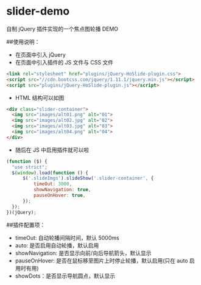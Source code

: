 # slider-demo
自制 jQuery 插件实现的一个焦点图轮播 DEMO

##使用说明：
  - 在页面中引入 jQuery
  - 在页面中引入插件的 JS 文件与 CSS 文件 
  
  ``` html
  <link rel="stylesheet" href="plugins/jQuery-HoSlide-plugin.css">
  <script src="//cdn.bootcss.com/jquery/1.11.1/jquery.min.js"></script>
  <script src="plugins/jQuery-HoSlide-plugin.js"></script>
  ```
  - HTML 结构可以如图
  
  ``` html
  <div class="slider-container">
    <img src="images/alt01.png" alt="01">
    <img src="images/alt02.jpg" alt="02">
    <img src="images/alt03.jpg" alt="03">
    <img src="images/alt04.png" alt="04">
  </div>
  ```
  - 随后在 JS 中启用插件就可以啦
  
  ``` javascript
  (function ($) {
    "use strict";
    $(window).load(function () {
        $('.slideImgs').slideShow('.slider-container', {
            timeOut: 3000,
            showNavigation: true,
            pauseOnHover: true,
        });
    });
})(jQuery);
  ```
  
##插件配置项：
  - timeOut: 自动轮播间隔时间，默认 5000ms
  - auto: 是否启用自动轮播，默认启用
  - showNavigation: 是否显示向前/向后导航箭头，默认显示
  - pauseOnHover: 是否在鼠标移至图片上时停止轮播，默认启用(只在 auto 启用时有用)
  - showDots：是否显示导航圆点，默认显示
  

